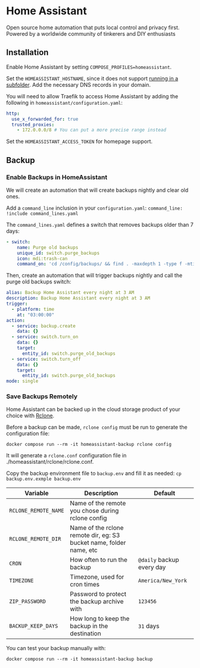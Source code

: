 # Home Assistant

Open source home automation that puts local control and privacy first. Powered by a worldwide community of tinkerers and DIY enthusiasts

## Installation

Enable Home Assistant by setting `COMPOSE_PROFILES=homeassistant`.

Set the `HOMEASSISTANT_HOSTNAME`, since it does not support
[running in a subfolder](https://github.com/home-assistant/architecture/issues/156).
Add the necessary DNS records in your domain.

You will need to allow Traefik to access Home Assistant by adding the following in `homeassistant/configuration.yaml`:

```yaml
http:
  use_x_forwarded_for: true
  trusted_proxies:
    - 172.0.0.0/8 # You can put a more precise range instead
```

Set the `HOMEASSISTANT_ACCESS_TOKEN` for homepage support.

## Backup

### Enable Backups in HomeAssistant

We will create an automation that will create backups nightly and clear old ones.

Add a `command_line` inclusion in your `configuration.yaml`: `command_line: !include command_lines.yaml`

The `command_lines.yaml` defines a switch that removes backups older than 7 days:

```yaml
- switch:
    name: Purge old backups
    unique_id: switch.purge_backups
    icon: mdi:trash-can
    command_on: 'cd /config/backups/ && find . -maxdepth 1 -type f -mtime +7 -print | xargs rm -f'
```

Then, create an automation that will trigger backups nightly and call the purge old backups switch:

```yaml
alias: Backup Home Assistant every night at 3 AM
description: Backup Home Assistant every night at 3 AM
trigger:
  - platform: time
    at: "03:00:00"
action:
  - service: backup.create
    data: {}
  - service: switch.turn_on
    data: {}
    target:
      entity_id: switch.purge_old_backups
  - service: switch.turn_off
    data: {}
    target:
      entity_id: switch.purge_old_backups
mode: single
```

### Save Backups Remotely

Home Assistant can be backed up in the cloud storage product of your choice with [Rclone](https://rclone.org/).

Before a backup can be made, `rclone config` must be run to generate the configuration file:

```shell
docker compose run --rm -it homeassistant-backup rclone config
```

It will generate a `rclone.conf` configuration file in ./homeassistant/rclone/rclone.conf.

Copy the backup environment file to `backup.env` and fill it as needed:
`cp backup.env.exmple backup.env`

| Variable             | Description                                                         | Default                   |
|----------------------|---------------------------------------------------------------------|---------------------------|
| `RCLONE_REMOTE_NAME` | Name of the remote you chose during rclone config                   |                           |
| `RCLONE_REMOTE_DIR`  | Name of the rclone remote dir, eg: S3 bucket name, folder name, etc |                           |
| `CRON`               | How often to run the backup                                         | `@daily` backup every day |
| `TIMEZONE`           | Timezone, used for cron times                                       | `America/New_York`        |
| `ZIP_PASSWORD`       | Password to protect the backup archive with                         | `123456`                  |
| `BACKUP_KEEP_DAYS`   | How long to keep the backup in the destination                      | `31` days                 |

You can test your backup manually with:

```shell
docker compose run --rm -it homeassistant-backup backup
```
